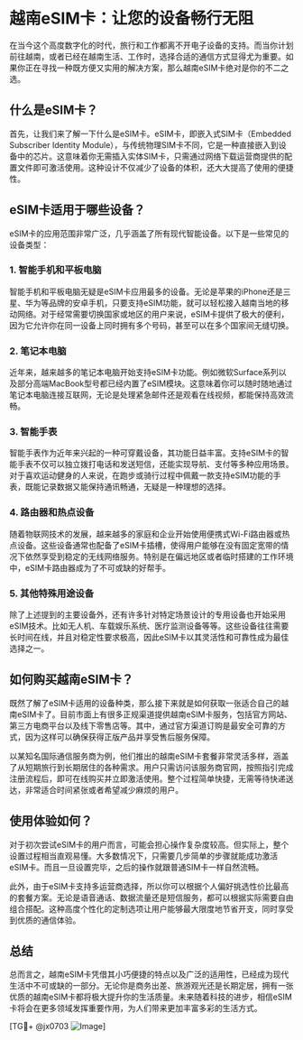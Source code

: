 # 越南eSIM卡：让您的设备畅行无阻

在当今这个高度数字化的时代，旅行和工作都离不开电子设备的支持。而当你计划前往越南，或者已经在越南生活、工作时，选择合适的通信方式显得尤为重要。如果你正在寻找一种既方便又实用的解决方案，那么越南eSIM卡绝对是你的不二之选。

## 什么是eSIM卡？

首先，让我们来了解一下什么是eSIM卡。eSIM卡，即嵌入式SIM卡（Embedded Subscriber Identity Module），与传统物理SIM卡不同，它是一种直接嵌入到设备中的芯片。这意味着你无需插入实体SIM卡，只需通过网络下载运营商提供的配置文件即可激活使用。这种设计不仅减少了设备的体积，还大大提高了使用的便捷性。

## eSIM卡适用于哪些设备？

eSIM卡的应用范围非常广泛，几乎涵盖了所有现代智能设备。以下是一些常见的设备类型：

### 1. 智能手机和平板电脑

智能手机和平板电脑无疑是eSIM卡应用最多的设备。无论是苹果的iPhone还是三星、华为等品牌的安卓手机，只要支持eSIM功能，就可以轻松接入越南当地的移动网络。对于经常需要切换国家或地区的用户来说，eSIM卡提供了极大的便利，因为它允许你在同一设备上同时拥有多个号码，甚至可以在多个国家间无缝切换。

### 2. 笔记本电脑

近年来，越来越多的笔记本电脑开始支持eSIM卡功能。例如微软Surface系列以及部分高端MacBook型号都已经内置了eSIM模块。这意味着你可以随时随地通过笔记本电脑连接互联网，无论是处理紧急邮件还是观看在线视频，都能保持高效流畅。

### 3. 智能手表

智能手表作为近年来兴起的一种可穿戴设备，其功能日益丰富。支持eSIM卡的智能手表不仅可以独立拨打电话和发送短信，还能实现导航、支付等多种应用场景。对于喜欢运动健身的人来说，在跑步或骑行过程中佩戴一款支持eSIM功能的手表，既能记录数据又能保持通讯畅通，无疑是一种理想的选择。

### 4. 路由器和热点设备

随着物联网技术的发展，越来越多的家庭和企业开始使用便携式Wi-Fi路由器或热点设备。这些设备通常也配备了eSIM卡插槽，使得用户能够在没有固定宽带的情况下依然享受到稳定的无线网络服务。特别是在偏远地区或者临时搭建的工作环境中，eSIM卡路由器成为了不可或缺的好帮手。

### 5. 其他特殊用途设备

除了上述提到的主要设备外，还有许多针对特定场景设计的专用设备也开始采用eSIM技术。比如无人机、车载娱乐系统、医疗监测设备等等。这些设备往往需要长时间在线，并且对稳定性要求极高，因此eSIM卡以其灵活性和可靠性成为最佳选择之一。

## 如何购买越南eSIM卡？

既然了解了eSIM卡适用的设备种类，那么接下来就是如何获取一张适合自己的越南eSIM卡了。目前市面上有很多正规渠道提供越南eSIM卡服务，包括官方网站、第三方电商平台以及线下零售店等。其中，通过官方渠道订购是最安全可靠的方式，因为这样可以确保获得正版产品并享受售后服务保障。

以某知名国际通信服务商为例，他们推出的越南eSIM卡套餐非常灵活多样，涵盖了从短期旅行到长期居住的各种需求。用户只需访问该服务商官网，按照指引完成注册流程后，即可在线购买并立即激活使用。整个过程简单快捷，无需等待快递送达，非常适合时间紧张或者希望减少麻烦的用户。

## 使用体验如何？

对于初次尝试eSIM卡的用户而言，可能会担心操作复杂度较高。但实际上，整个设置过程相当直观易懂。大多数情况下，只需要几步简单的步骤就能成功激活eSIM卡。而且一旦设置完毕，之后的操作就跟普通SIM卡一样自然流畅。

此外，由于eSIM卡支持多运营商选择，所以你可以根据个人偏好挑选性价比最高的套餐方案。无论是语音通话、数据流量还是短信服务，都可以根据实际需要自由组合搭配。这种高度个性化的定制选项让用户能够最大限度地节省开支，同时享受到优质的通信体验。

## 总结

总而言之，越南eSIM卡凭借其小巧便捷的特点以及广泛的适用性，已经成为现代生活中不可或缺的一部分。无论你是商务出差、旅游观光还是长期定居，拥有一张优质的越南eSIM卡都将极大提升你的生活质量。未来随着科技的进步，相信eSIM卡将会在更多领域发挥重要作用，为人们带来更加丰富多彩的生活方式。

[TG💪+ @jx0703 ![Image](https://github.com/user-attachments/assets/dbca1d08-cadb-493c-b0ec-ad6f7a83f270)]